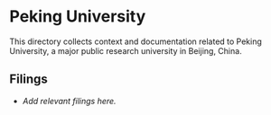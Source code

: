 # Peking University

This directory collects context and documentation related to Peking University, a major public research university in Beijing, China.

## Filings
- _Add relevant filings here._
